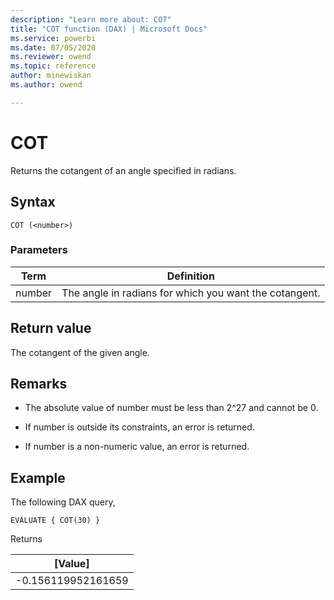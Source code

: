 ```yaml
---
description: "Learn more about: COT"
title: "COT function (DAX) | Microsoft Docs"
ms.service: powerbi 
ms.date: 07/05/2020
ms.reviewer: owend
ms.topic: reference
author: minewiskan
ms.author: owend

---
```

# COT

Returns the cotangent of an angle specified in radians.  
  
## Syntax  
  
```dax
COT (<number>)
```
  
### Parameters
  
|Term|Definition|  
|--------|--------------|  
|number|The angle in radians for which you want the cotangent.|  
  
## Return value

The cotangent of the given angle.  
  
## Remarks

- The absolute value of number must be less than 2^27 and cannot be 0.

- If number is outside its constraints, an error is returned.

- If number is a non-numeric value, an error is returned.

## Example  
  
The following DAX query,
  
```dax
EVALUATE { COT(30) }
```

Returns

|[Value] |
|---------|
|-0.156119952161659    |
